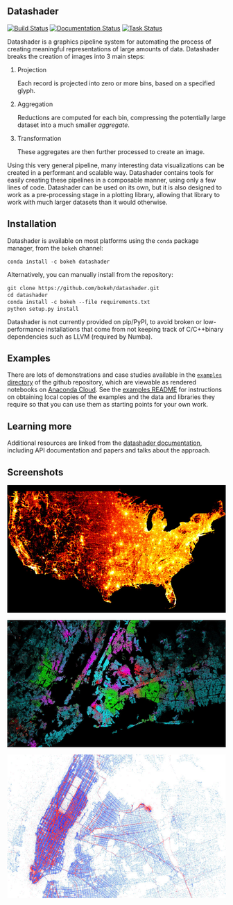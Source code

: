 Datashader
----------

[![Build Status](https://travis-ci.org/bokeh/datashader.svg)](https://travis-ci.org/bokeh/datashader)
[![Documentation Status](https://readthedocs.org/projects/datashader/badge/?version=latest)](http://datashader.readthedocs.org/en/latest/?badge=latest)
[![Task Status](https://badge.waffle.io/bokeh/datashader.png?label=ready&title=tasks)](https://waffle.io/bokeh/datashader)


Datashader is a graphics pipeline system for automating the process of
creating meaningful representations of large amounts of data. Datashader
breaks the creation of images into 3 main steps:

1. Projection

   Each record is projected into zero or more bins, based on a specified glyph.

2. Aggregation

   Reductions are computed for each bin, compressing the potentially large
   dataset into a much smaller *aggregate*.

3. Transformation

   These aggregates are then further processed to create an image.

Using this very general pipeline, many interesting data visualizations can be
created in a performant and scalable way. Datashader contains tools for easily
creating these pipelines in a composable manner, using only a few lines of code.
Datashader can be used on its own, but it is also designed to work as
a pre-processing stage in a plotting library, allowing that library
to work with much larger datasets than it would otherwise.


## Installation

Datashader is available on most platforms using the `conda` package manager,
from the `bokeh` channel:

```
conda install -c bokeh datashader
```

Alternatively, you can manually install from the repository:

```
git clone https://github.com/bokeh/datashader.git
cd datashader
conda install -c bokeh --file requirements.txt
python setup.py install
```

Datashader is not currently provided on pip/PyPI, to avoid broken or
low-performance installations that come from not keeping track of
C/C++binary dependencies such as LLVM (required by Numba).

## Examples

There are lots of demonstrations and case studies available in the 
[`examples` directory](https://github.com/bokeh/datashader/tree/master/examples) of
the github repository, which are viewable as rendered notebooks on
[Anaconda Cloud](https://anaconda.org/jbednar/notebooks).  See the
[examples README](https://raw.githubusercontent.com/bokeh/datashader/master/examples/README.md)
for instructions on obtaining local copies of the examples and the
data and libraries they require so that you can use them as starting
points for your own work.

## Learning more

Additional resources are linked from the
[datashader documentation](http://datashader.readthedocs.org), including
API documentation and papers and talks about the approach.

## Screenshots

![USA census](docs/images/usa_census.jpg)

![NYC races](docs/images/nyc_races.jpg)

![NYC taxi](docs/images/nyc_pickups_vs_dropoffs.jpg)
